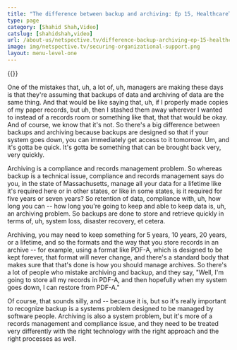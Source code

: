 ```yaml
---
title: "The difference between backup and archiving: Ep 15, HealthcareTalks"
type: page
category: [Shahid Shah,Video]
catslug: [shahidshah,video]
url: /about-us/netspective.tv/difference-backup-archiving-ep-15-healthcaretalks/
image: img/netspective.tv/securing-organizational-support.png
layout: menu-level-one
---
```


{{<youtube AXtV5TO_DZg>}}

One of the mistakes that, uh, a lot of, uh, managers are making these days is that they're assuming that backups of data and archiving of data are the same thing. And that would be like saying that, uh, if I properly made copies of my paper records, but uh, then I stashed them away wherever I wanted to instead of a records room or something like that, that that would be okay. And of course, we know that it's not. So there's a big difference between backups and archiving because backups are designed so that if your system goes down, you can immediately get access to it tomorrow. Um, and it's gotta be quick. It's gotta be something that can be brought back very, very quickly.

Archiving is a compliance and records management problem. So whereas backup is a technical issue, compliance and records management says do you, in the state of Massachusetts, manage all your data for a lifetime like it's required here or in other states, or like in some states, is it required for five years or seven years? So retention of data, compliance with, uh, how long you can -- how long you're going to keep and able to keep data is, uh, an archiving problem. So backups are done to store and retrieve quickly in terms of, uh, system loss, disaster recovery, et cetera.

Archiving, you may need to keep something for 5 years, 10 years, 20 years, or a lifetime, and so the formats and the way that you store records in an archive -- for example, using a format like PDF-A, which is designed to be kept forever, that format will never change, and there's a standard body that makes sure that that's done is how you should manage archives. So there's a lot of people who mistake archiving and backup, and they say, "Well, I'm going to store all my records in PDF-A, and then hopefully when my system goes down, I can restore from PDF-A."

Of course, that sounds silly, and -- because it is, but so it's really important to recognize backup is a systems problem designed to be managed by software people. Archiving is also a system problem, but it's more of a records management and compliance issue, and they need to be treated very differently with the right technology with the right approach and the right processes as well.
